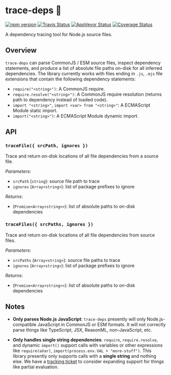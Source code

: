 trace-deps 🔬
============

[![npm version][npm_img]][npm_site]
[![Travis Status][trav_img]][trav_site]
[![AppVeyor Status][appveyor_img]][appveyor_site]
[![Coverage Status][cov_img]][cov_site]

A dependency tracing tool for Node.js source files.

## Overview

`trace-deps` can parse CommonJS / ESM source files, inspect dependency statements, and produce a list of absolute file paths on-disk for all inferred dependencies. The library currently works with files ending in `.js`, `.mjs` file extensions that contain the following dependency statements:

- `require("<string>")`: A CommonJS require.
- `require.resolve("<string>")`: A CommonJS require resolution (returns path to dependency instead of loaded code).
- `import "<string>"`, `import <var> from "<string>"`: A ECMAScript Module static import.
- `import("<string>")`: A ECMAScript Module dynamic import.

## API

### `traceFile({ srcPath, ignores })`

Trace and return on-disk locations of all file dependencies from a source file.

_Parameters_:

* `srcPath` (`string`): source file path to trace
* `ignores` (`Array<string>`): list of package prefixes to ignore

_Returns_:

* (`Promise<Array<string>>`): list of absolute paths to on-disk dependencies

### `traceFiles({ srcPaths, ignores })`

Trace and return on-disk locations of all file dependencies from source files.

_Parameters_:

* `srcPaths` (`Array<string>`): source file paths to trace
* `ignores` (`Array<string>`): list of package prefixes to ignore

_Returns_:

* (`Promise<Array<string>>`): list of absolute paths to on-disk dependencies

## Notes

* **Only parses Node.js JavaScript**: `trace-deps` presently will only Node.js-compatible JavaScript in CommonJS or ESM formats. It will not correctly parse things like TypeScript, JSX, ReasonML, non-JavaScript, etc.

* **Only handles single string dependencies**: `require`, `require.resolve`, and dynamic `import()` support calls with variables or other expressions like `require(aVar)`, `import(process.env.VAL + "more-stuff")`. This library presently only supports calls with a **single string** and nothing else. We have a [tracking ticket](https://github.com/FormidableLabs/trace-deps/issues/2) to consider expanding support for things like partial evaluation.

[npm_img]: https://badge.fury.io/js/trace-deps.svg
[npm_site]: http://badge.fury.io/js/trace-deps
[trav_img]: https://api.travis-ci.com/FormidableLabs/trace-deps.svg
[trav_site]: https://travis-ci.com/FormidableLabs/trace-deps
[appveyor_img]: https://ci.appveyor.com/api/projects/status/github/formidablelabs/trace-deps?branch=master&svg=true
[appveyor_site]: https://ci.appveyor.com/project/FormidableLabs/trace-deps
[cov_img]: https://codecov.io/gh/FormidableLabs/trace-deps/branch/master/graph/badge.svg
[cov_site]: https://codecov.io/gh/FormidableLabs/trace-deps
